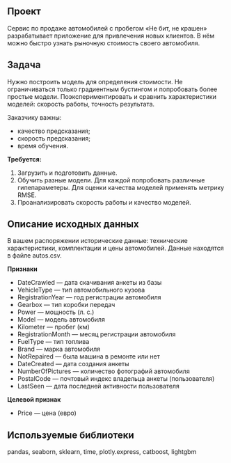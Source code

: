 ## Проект
Сервис по продаже автомобилей с пробегом «Не бит, не крашен» разрабатывает приложение для привлечения новых клиентов. В нём можно быстро узнать рыночную стоимость своего автомобиля. 

## Задача
Нужно построить модель для определения стоимости. Не ограничиваться только градиентным бустингом и попробовать более простые модели.
Поэкспериментировать  и сравнить характеристики моделей: скорость работы, точность результата.

Заказчику важны:
- качество предсказания;
- скорость предсказания;
- время обучения.

**Требуется:**

1.	Загрузить и подготовить данные.
2.	Обучить разные модели. Для каждой попробовать различные гипепараметеры. Для оценки качества моделей применять метрику RMSE.
3.	Проанализировать скорость работы и качество моделей.

## Описание исходных данных
В вашем распоряжении исторические данные: технические характеристики, комплектации и цены автомобилей.
Данные находятся в файле autos.csv.

__Признаки__
- DateCrawled — дата скачивания анкеты из базы
- VehicleType — тип автомобильного кузова
- RegistrationYear — год регистрации автомобиля
- Gearbox — тип коробки передач
- Power — мощность (л. с.)
- Model — модель автомобиля
- Kilometer — пробег (км)
- RegistrationMonth — месяц регистрации автомобиля
- FuelType — тип топлива
- Brand — марка автомобиля
- NotRepaired — была машина в ремонте или нет
- DateCreated — дата создания анкеты
- NumberOfPictures — количество фотографий автомобиля
- PostalCode — почтовый индекс владельца анкеты (пользователя)
- LastSeen — дата последней активности пользователя

__Целевой признак__
- Price — цена (евро)

## Используемые библиотеки
pandas, seaborn, sklearn, time, plotly.express, catboost, lightgbm
